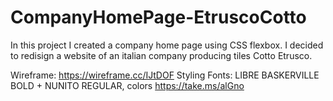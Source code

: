# CompanyHomePage-EtruscoCotto
In this project I created a company home page using CSS flexbox. I decided to redisign a website of an italian company producing tiles Cotto Etrusco.

Wireframe: https://wireframe.cc/IJtDOF 
Styling
Fonts: LIBRE BASKERVILLE BOLD + NUNITO REGULAR, colors https://take.ms/alGno  

